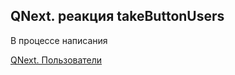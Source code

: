 ## QNext. реакция takeButtonUsers

В процессе написания



[QNext. Пользователи](/docs-test/admin/users-about)

